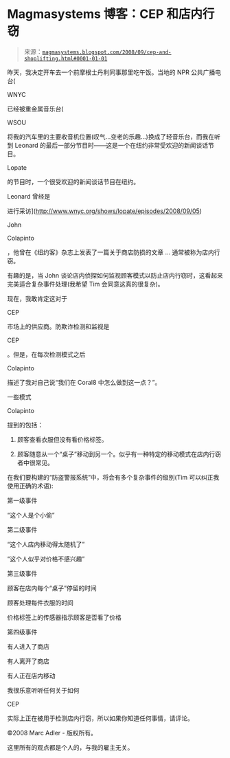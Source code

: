 <!--yml

分类：未分类

日期：2024-05-18 04:59:29

-->

# Magmasystems 博客：CEP 和店内行窃

> 来源：[`magmasystems.blogspot.com/2008/09/cep-and-shoplifting.html#0001-01-01`](http://magmasystems.blogspot.com/2008/09/cep-and-shoplifting.html#0001-01-01)

昨天，我决定开车去一个前摩根士丹利同事那里吃午饭。当地的 NPR 公共广播电台(

WNYC

已经被重金属音乐台(

WSOU

将我的汽车里的主要收音机位置(叹气...变老的乐趣...)换成了轻音乐台，而我在听到 Leonard 的最后一部分节目时——这是一个在纽约非常受欢迎的新闻谈话节目。

Lopate

的节目时，一个很受欢迎的新闻谈话节目在纽约。

Leonard 曾经是

进行采访](http://www.wnyc.org/shows/lopate/episodes/2008/09/05)

John

Colapinto

，他曾在《纽约客》杂志上发表了一篇关于商店防损的文章 ... 通常被称为店内行窃。

有趣的是，当 John 谈论店内侦探如何监视顾客模式以防止店内行窃时，这看起来完美适合复杂事件处理(我希望 Tim 会同意这真的很复杂)。

现在，我敢肯定这对于

CEP

市场上的供应商。防欺诈检测和监视是

CEP

。但是，在每次检测模式之后

Colapinto

描述了我对自己说“我们在 Coral8 中怎么做到这一点？”。

一些模式

Colapinto

提到的包括：

1) 顾客查看衣服但没有看价格标签。

2) 顾客随意从一个“桌子”移动到另一个。似乎有一种特定的移动模式在店内行窃者中很常见。

在我们要构建的“防盗警报系统”中，将会有多个复杂事件的级别(Tim 可以纠正我使用正确的术语):

第一级事件

“这个人是个小偷”

第二级事件

“这个人店内移动得太随机了”

“这个人似乎对价格不感兴趣”

第三级事件

顾客在店内每个“桌子”停留的时间

顾客处理每件衣服的时间

价格标签上的传感器指示顾客是否看了价格

第四级事件

有人进入了商店

有人离开了商店

有人正在店内移动

我很乐意听听任何关于如何

CEP

实际上正在被用于检测店内行窃，所以如果你知道任何事情，请评论。

©2008 Marc Adler - 版权所有。

这里所有的观点都是个人的，与我的雇主无关。
